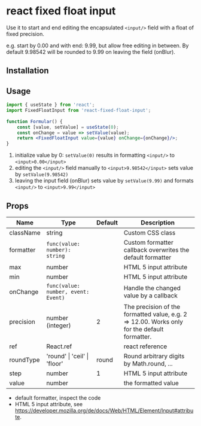 # react fixed float input

Use it to start and end editing the encapsulated ````<input/>```` field with a float of fixed precision.

e.g. start by 0.00 and with end: 9.99, but allow free editing in between. By default 9.98542 will be rounded to 9.99 on leaving the field (onBlur). 

## Installation
 
## Usage


```jsx
import { useState } from 'react';
import FixedFloatInput from 'react-fixed-float-input';
 
function Formular() {
    const [value, setValue] = useState(0);
    const onChange = value => setValue(value);
    return <FixedFloatInput value={value} onChange={onChange}/>;
}
 ```
 
1) initialize value by 0: ````setValue(0)```` results in formatting ````<input/>```` to ````<input>0.00</input>```` 
2) editing the ````<input/>```` field manually to ````<input>9.98542</input>```` sets value by ````setValue(9.98542)````
3) leaving the input field (onBlur) sets value by ````setValue(9.99)```` and formats ````<input/>```` to ````<input>9.99</input>````  

## Props

| Name | Type | Default | Description |
| -----|------| --------| ----------- |
| className | string | | Custom CSS class |   
| formatter | ````func(value: number): string```` | | Custom formatter callback overwrites the default formatter |
| max | number | | HTML 5 input attribute |
| min | number | | HTML 5 input attribute |
| onChange | ````func(value: number, event: Event)````| | Handle the changed value by a callback |
| precision | number (integer) | 2 | The precision of the formatted value, e.g. 2 => 12.00. Works only for the default formatter. |
| ref | React.ref | | react reference |
| roundType | 'round' \| 'ceil' \| 'floor' | round | Round arbitrary digits by Math.round, ...|
| step | number | 1 | HTML 5 input attribute |
| value | number | | the formatted value | 

* default formatter, inspect the code
* HTML 5 input attribute, see https://developer.mozilla.org/de/docs/Web/HTML/Element/Input#attribute.
